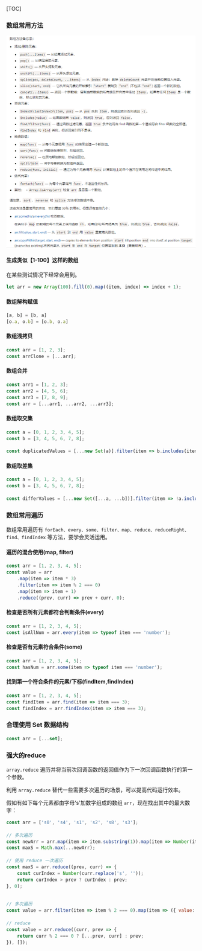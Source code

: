[TOC]

### 数组常用方法

![](../images/arraymethods.png)

#### 生成类似【1-100】这样的数组

在某些测试情况下经常会用到。

```js
let arr = new Array(100).fill(0).map((item, index) => index + 1);
```

#### 数组解构赋值

```js
[a, b] = [b, a]
[o.a, o.b] = [o.b, o.a]
```

#### 数组浅拷贝

```js
const arr = [1, 2, 3];
const arrClone = [...arr];
```

#### 数组合并

```js
const arr1 = [1, 2, 3];
const arr2 = [4, 5, 6];
const arr3 = [7, 8, 9];
const arr = [...arr1, ...arr2, ...arr3];
```

#### 数组取交集

```js
const a = [0, 1, 2, 3, 4, 5];
const b = [3, 4, 5, 6, 7, 8];

const duplicatedValues = [...new Set(a)].filter(item => b.includes(item));
```

#### 数组取差集

```js
const a = [0, 1, 2, 3, 4, 5];
const b = [3, 4, 5, 6, 7, 8];

const differValues = [...new Set([...a, ...b])].filter(item => !a.includes(item) || !b.includes(item));
```

### 数组常用遍历

数组常用遍历有 `forEach、every、some、filter、map、reduce、reduceRight、find、findIndex` 等方法，要学会灵活运用。

#### 遍历的混合使用(map, filter)

```js
const arr = [1, 2, 3, 4, 5];
const value = arr
    .map(item => item * 3)
    .filter(item => item % 2 === 0)
    .map(item => item + 1)
    .reduce((prev, curr) => prev + curr, 0);
```

#### 检查是否所有元素都符合判断条件(every)

```js
const arr = [1, 2, 3, 4, 5];
const isAllNum = arr.every(item => typeof item === 'number');
```

#### 检查是否有元素符合条件(some)

```js
const arr = [1, 2, 3, 4, 5];
const hasNum = arr.some(item => typeof item === 'number');
```

#### 找到第一个符合条件的元素/下标(findItem,findIndex)

```js
const arr = [1, 2, 3, 4, 5];
const findItem = arr.find(item => item === 3);
const findIndex = arr.findIndex(item => item === 3);
```

### 合理使用 Set 数据结构

```js
const arr = [...set];
```

### 强大的reduce

`array.reduce` 遍历并将当前次回调函数的返回值作为下一次回调函数执行的第一个参数。

利用 `array.reduce` 替代一些需要多次遍历的场景，可以提高代码运行效率。

假如有如下每个元素都由字母‘s'加数字组成的数组 `arr`，现在找出其中的最大数字：

```js
const arr = ['s0', 's4', 's1', 's2', 's8', 's3'];

// 多次遍历
const newArr = arr.map(item => item.substring(1)).map(item => Number(item));
const maxS = Math.max(...newArr);

// 使用 reduce 一次遍历
const maxS = arr.reduce((prev, curr) => {
    const curIndex = Number(curr.replace('s', ''));
    return curIndex > prev ? curIndex : prev;
}, 0);
```

```js

// 多次遍历
const value = arr.filter(item => item % 2 === 0).map(item => ({ value: item }));

// reduce
const value = arr.reduce((curr, prev => {
    return curr % 2 === 0 ? [...prev, curr] : prev;
}), []);
```

